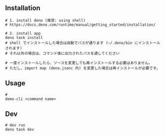 ## Installation

```shell
# 1. install deno (推奨: using shell)
# https://docs.deno.com/runtime/manual/getting_started/installation/

# 2. install app
deno task install
# shell でインストールした場合は自動でパスが通ります (~/.deno/bin にインストールされます)
# それ以外の場合は、コマンド後に出力されたパスを通してください

# 一度インストールしたら、ソースを変更しても再インストールする必要はありません。
# ただし、import map (deno.jsonc 内) を変更した場合は再インストールが必要です。
```

## Usage

```shell
# 
demo-cli <command name>
```

## Dev

```shell
# dev run
deno task dev
```
